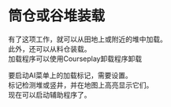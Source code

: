 # 筒仓或谷堆装载
  
有了这项工作，就可以从田地上或附近的堆中加载。  
此外，还可以从料仓装载。  
加载程序可以使用Courseplay卸载程序卸载  

  
要启动AI菜单上的加载标记，需要设置。  
标记检测堆或竖井，并在地图上高亮显示它们。  
现在可以启动辅助程序了。  
